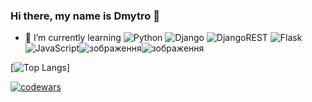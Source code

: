 ### Hi there, my name is Dmytro 👋

- 🌱 I’m currently learning  ![Python](https://img.shields.io/badge/python-3670A0?style=for-the-badge&logo=python&logoColor=ffdd54)  ![Django](https://img.shields.io/badge/django-%23092E20.svg?style=for-the-badge&logo=django&logoColor=white)  ![DjangoREST](https://img.shields.io/badge/DJANGO-REST-ff1709?style=for-the-badge&logo=django&logoColor=white&color=ff1709&labelColor=gray)  ![Flask](https://img.shields.io/badge/flask-%23000.svg?style=for-the-badge&logo=flask&logoColor=white)  ![JavaScript](https://img.shields.io/badge/javascript-%23323330.svg?style=for-the-badge&logo=javascript&logoColor=%23F7DF1E)![зображення](https://user-images.githubusercontent.com/100320023/213260056-1ec8d10e-27ea-430d-94aa-fc53fdf8721b.png)![зображення](https://user-images.githubusercontent.com/100320023/213260060-03bb9c80-81c7-4918-839e-5c86fbd0414c.png)



[![Top Langs](https://github-readme-stats-6hoe-git-master-dmytropolyt.vercel.app/api/top-langs/?username=dmytropolyt)]


[![codewars](https://www.codewars.com/users/dmytropolyt/badges/large)](https://www.codewars.com/users/dmytropolyt)
<!--
**dmytropolyt/dmytropolyt** is a ✨ _special_ ✨ repository because its `README.md` (this file) appears on your GitHub profile.

Here are some ideas to get you started:

- 🔭 I’m currently working on ...
- 🌱 I’m currently learning ...
- 👯 I’m looking to collaborate on ...
- 🤔 I’m looking for help with ...
- 💬 Ask me about ...
- 📫 How to reach me: ...
- 😄 Pronouns: ...
- ⚡ Fun fact: ...
-->
